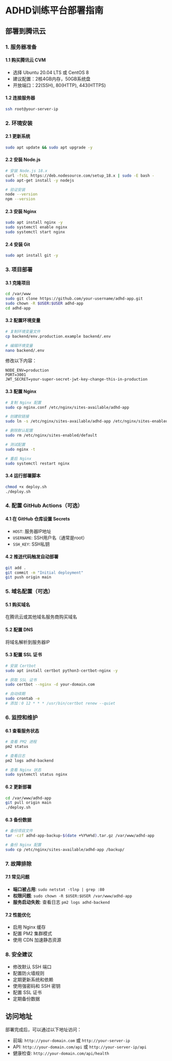 # ADHD训练平台部署指南

## 部署到腾讯云

### 1. 服务器准备

#### 1.1 购买腾讯云 CVM
- 选择 Ubuntu 20.04 LTS 或 CentOS 8
- 建议配置：2核4GB内存，50GB系统盘
- 开放端口：22(SSH), 80(HTTP), 443(HTTPS)

#### 1.2 连接服务器
```bash
ssh root@your-server-ip
```

### 2. 环境安装

#### 2.1 更新系统
```bash
sudo apt update && sudo apt upgrade -y
```

#### 2.2 安装 Node.js
```bash
# 安装 Node.js 18.x
curl -fsSL https://deb.nodesource.com/setup_18.x | sudo -E bash -
sudo apt-get install -y nodejs

# 验证安装
node --version
npm --version
```

#### 2.3 安装 Nginx
```bash
sudo apt install nginx -y
sudo systemctl enable nginx
sudo systemctl start nginx
```

#### 2.4 安装 Git
```bash
sudo apt install git -y
```

### 3. 项目部署

#### 3.1 克隆项目
```bash
cd /var/www
sudo git clone https://github.com/your-username/adhd-app.git
sudo chown -R $USER:$USER adhd-app
cd adhd-app
```

#### 3.2 配置环境变量
```bash
# 复制环境变量文件
cp backend/env.production.example backend/.env

# 编辑环境变量
nano backend/.env
```

修改以下内容：
```
NODE_ENV=production
PORT=3001
JWT_SECRET=your-super-secret-jwt-key-change-this-in-production
```

#### 3.3 配置 Nginx
```bash
# 复制 Nginx 配置
sudo cp nginx.conf /etc/nginx/sites-available/adhd-app

# 创建软链接
sudo ln -s /etc/nginx/sites-available/adhd-app /etc/nginx/sites-enabled/

# 删除默认配置
sudo rm /etc/nginx/sites-enabled/default

# 测试配置
sudo nginx -t

# 重启 Nginx
sudo systemctl restart nginx
```

#### 3.4 运行部署脚本
```bash
chmod +x deploy.sh
./deploy.sh
```

### 4. 配置 GitHub Actions（可选）

#### 4.1 在 GitHub 仓库设置 Secrets
- `HOST`: 服务器IP地址
- `USERNAME`: SSH用户名（通常是root）
- `SSH_KEY`: SSH私钥

#### 4.2 推送代码触发自动部署
```bash
git add .
git commit -m "Initial deployment"
git push origin main
```

### 5. 域名配置（可选）

#### 5.1 购买域名
在腾讯云或其他域名服务商购买域名

#### 5.2 配置 DNS
将域名解析到服务器IP

#### 5.3 配置 SSL 证书
```bash
# 安装 Certbot
sudo apt install certbot python3-certbot-nginx -y

# 获取 SSL 证书
sudo certbot --nginx -d your-domain.com

# 自动续期
sudo crontab -e
# 添加：0 12 * * * /usr/bin/certbot renew --quiet
```

### 6. 监控和维护

#### 6.1 查看服务状态
```bash
# 查看 PM2 进程
pm2 status

# 查看日志
pm2 logs adhd-backend

# 查看 Nginx 状态
sudo systemctl status nginx
```

#### 6.2 更新部署
```bash
cd /var/www/adhd-app
git pull origin main
./deploy.sh
```

#### 6.3 备份数据
```bash
# 备份项目文件
tar -czf adhd-app-backup-$(date +%Y%m%d).tar.gz /var/www/adhd-app

# 备份 Nginx 配置
sudo cp /etc/nginx/sites-available/adhd-app /backup/
```

### 7. 故障排除

#### 7.1 常见问题
- **端口被占用**: `sudo netstat -tlnp | grep :80`
- **权限问题**: `sudo chown -R $USER:$USER /var/www/adhd-app`
- **服务启动失败**: 查看日志 `pm2 logs adhd-backend`

#### 7.2 性能优化
- 启用 Nginx 缓存
- 配置 PM2 集群模式
- 使用 CDN 加速静态资源

### 8. 安全建议

- 修改默认 SSH 端口
- 配置防火墙规则
- 定期更新系统和依赖
- 使用强密码和 SSH 密钥
- 配置 SSL 证书
- 定期备份数据

## 访问地址

部署完成后，可以通过以下地址访问：
- 前端: `http://your-domain.com` 或 `http://your-server-ip`
- API: `http://your-domain.com/api` 或 `http://your-server-ip/api`
- 健康检查: `http://your-domain.com/api/health` 
